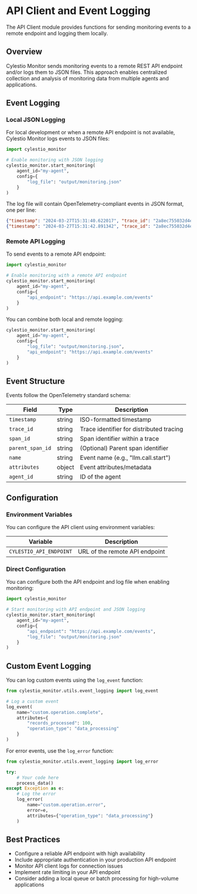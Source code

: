 # API Client and Event Logging

The API Client module provides functions for sending monitoring events to a remote endpoint and logging them locally.

## Overview

Cylestio Monitor sends monitoring events to a remote REST API endpoint and/or logs them to JSON files. This approach enables centralized collection and analysis of monitoring data from multiple agents and applications.

## Event Logging

### Local JSON Logging

For local development or when a remote API endpoint is not available, Cylestio Monitor logs events to JSON files:

```python
import cylestio_monitor

# Enable monitoring with JSON logging
cylestio_monitor.start_monitoring(
    agent_id="my-agent",
    config={
        "log_file": "output/monitoring.json"
    }
)
```

The log file will contain OpenTelemetry-compliant events in JSON format, one per line:

```json
{"timestamp": "2024-03-27T15:31:40.622017", "trace_id": "2a8ec755032d4e2ab0db888ab84ef595", "span_id": "96d8c2be667e4c78", "name": "llm.call.start", "attributes": {"model": "claude-3-haiku"}, "agent_id": "my-agent"}
{"timestamp": "2024-03-27T15:31:42.891342", "trace_id": "2a8ec755032d4e2ab0db888ab84ef595", "span_id": "a1d8c2be6b7e4c90", "parent_span_id": "96d8c2be667e4c78", "name": "llm.call.finish", "attributes": {"model": "claude-3-haiku", "duration_ms": 2269}, "agent_id": "my-agent"}
```

### Remote API Logging

To send events to a remote API endpoint:

```python
import cylestio_monitor

# Enable monitoring with a remote API endpoint
cylestio_monitor.start_monitoring(
    agent_id="my-agent",
    config={
        "api_endpoint": "https://api.example.com/events"
    }
)
```

You can combine both local and remote logging:

```python
cylestio_monitor.start_monitoring(
    agent_id="my-agent",
    config={
        "log_file": "output/monitoring.json",
        "api_endpoint": "https://api.example.com/events"
    }
)
```

## Event Structure

Events follow the OpenTelemetry standard schema:

| Field | Type | Description |
|-------|------|-------------|
| `timestamp` | string | ISO-formatted timestamp |
| `trace_id` | string | Trace identifier for distributed tracing |
| `span_id` | string | Span identifier within a trace |
| `parent_span_id` | string | (Optional) Parent span identifier |
| `name` | string | Event name (e.g., "llm.call.start") |
| `attributes` | object | Event attributes/metadata |
| `agent_id` | string | ID of the agent |

## Configuration

### Environment Variables

You can configure the API client using environment variables:

| Variable | Description |
|----------|-------------|
| `CYLESTIO_API_ENDPOINT` | URL of the remote API endpoint |

### Direct Configuration

You can configure both the API endpoint and log file when enabling monitoring:

```python
import cylestio_monitor

# Start monitoring with API endpoint and JSON logging
cylestio_monitor.start_monitoring(
    agent_id="my-agent",
    config={
        "api_endpoint": "https://api.example.com/events",
        "log_file": "output/monitoring.json"
    }
)
```

## Custom Event Logging

You can log custom events using the `log_event` function:

```python
from cylestio_monitor.utils.event_logging import log_event

# Log a custom event
log_event(
    name="custom.operation.complete",
    attributes={
        "records_processed": 100,
        "operation_type": "data_processing"
    }
)
```

For error events, use the `log_error` function:

```python
from cylestio_monitor.utils.event_logging import log_error

try:
    # Your code here
    process_data()
except Exception as e:
    # Log the error
    log_error(
        name="custom.operation.error",
        error=e,
        attributes={"operation_type": "data_processing"}
    )
```

## Best Practices

- Configure a reliable API endpoint with high availability
- Include appropriate authentication in your production API endpoint
- Monitor API client logs for connection issues
- Implement rate limiting in your API endpoint
- Consider adding a local queue or batch processing for high-volume applications
